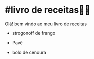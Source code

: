 # #livro de receitas:man_cook:

Olá! bem vindo ao meu livro de receitas

- strogonoff de frango

- Pavê

- bolo de cenoura

  

